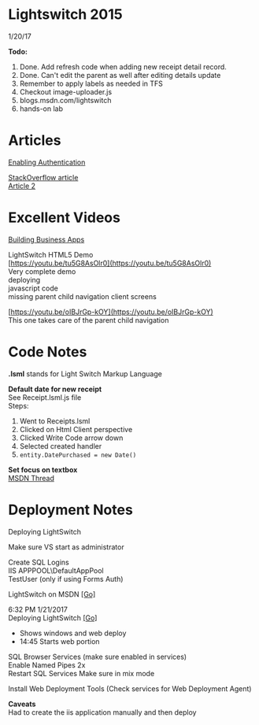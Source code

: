 # Lightswitch 2015
1/20/17

**Todo:**  
1. Done. Add refresh code when adding new receipt detail record.  
2. Done. Can't edit the parent as well after editing details update  
3. Remember to apply labels as needed in TFS  
4. Checkout image-uploader.js  
5. blogs.msdn.com/lightswitch  
6. hands-on lab  

# Articles
[Enabling Authentication](https://msdn.microsoft.com/en-us/library/ff851984.aspx)

[StackOverflow article](http://stackoverflow.com/a/6290358)  
[Article 2](http://lightswitchhelpwebsite.com/Blog/tabid/61/EntryId/1208/New-API-For-Refreshing-Data-in-LightSwitch-in-Visual-Studio-2013.aspx)  

# Excellent Videos
[Building Business Apps](https://channel9.msdn.com/posts/Building-Business-Applications-with-LightSwitch-for-Visual-Studio-2012)  

LightSwitch HTML5 Demo  
[https://youtu.be/tu5G8AsOlr0](https://youtu.be/tu5G8AsOlr0)  
Very complete demo   
deploying  
javascript code  
missing parent child navigation client screens  


[https://youtu.be/oIBJrGp-kOY](https://youtu.be/oIBJrGp-kOY)  
This one takes care of the parent child navigation


# Code Notes
**.lsml** stands for Light Switch Markup Language


**Default date for new receipt**  
See Receipt.lsml.js file  
Steps:  
1. Went to Receipts.lsml  
2. Clicked on Html Client perspective  
3. Clicked Write Code arrow down  
4. Selected created handler 
5. ```entity.DatePurchased = new Date()```   


**Set focus on textbox**  
[MSDN Thread](https://social.msdn.microsoft.com/Forums/vstudio/en-US/b14793f0-a1f8-483b-b017-5bbed62a598e/setting-focus-on-textbox-control-in-lightswitch-html-client?forum=lightswitch)

# Deployment Notes

Deploying LightSwitch

Make sure VS start as administrator

Create SQL Logins  
IIS APPPOOL\DefaultAppPool  
TestUser (only if using Forms Auth)  


LightSwitch on MSDN  [[Go]](https://msdn.microsoft.com/en-us/library/ff852001.aspx)  

6:32 PM 1/21/2017  
Deploying LightSwitch [[Go]](https://youtu.be/pzw7sRsjT2o)
* Shows windows and web deploy
* 14:45 Starts web portion


SQL Browser Services (make sure enabled in services)  
Enable Named Pipes 2x  
Restart SQL Services
Make sure in mix mode

Install Web Deployment Tools
(Check services for Web Deployment Agent)  

**Caveats**  
Had to create the iis application manually and then deploy

